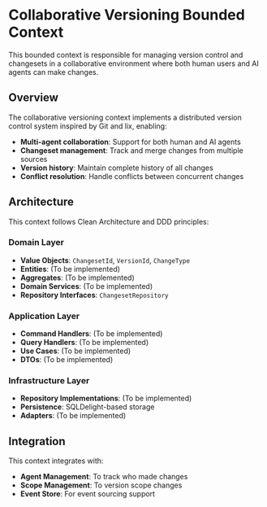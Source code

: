 # Collaborative Versioning Bounded Context

This bounded context is responsible for managing version control and changesets in a collaborative environment where both human users and AI agents can make changes.

## Overview

The collaborative versioning context implements a distributed version control system inspired by Git and lix, enabling:

- **Multi-agent collaboration**: Support for both human and AI agents
- **Changeset management**: Track and merge changes from multiple sources
- **Version history**: Maintain complete history of all changes
- **Conflict resolution**: Handle conflicts between concurrent changes

## Architecture

This context follows Clean Architecture and DDD principles:

### Domain Layer
- **Value Objects**: `ChangesetId`, `VersionId`, `ChangeType`
- **Entities**: (To be implemented)
- **Aggregates**: (To be implemented)
- **Domain Services**: (To be implemented)
- **Repository Interfaces**: `ChangesetRepository`

### Application Layer
- **Command Handlers**: (To be implemented)
- **Query Handlers**: (To be implemented)
- **Use Cases**: (To be implemented)
- **DTOs**: (To be implemented)

### Infrastructure Layer
- **Repository Implementations**: (To be implemented)
- **Persistence**: SQLDelight-based storage
- **Adapters**: (To be implemented)

## Integration

This context integrates with:
- **Agent Management**: To track who made changes
- **Scope Management**: To version scope changes
- **Event Store**: For event sourcing support
